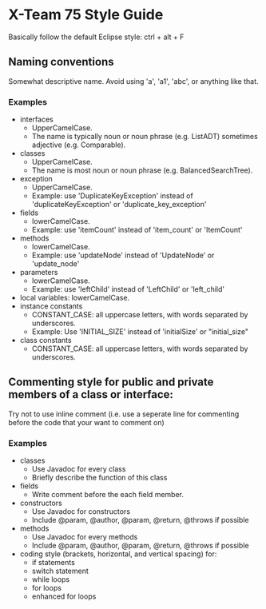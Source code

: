  # X-Team 75 Style Guide

Basically follow the default Eclipse style: ctrl + alt + F

## Naming conventions
Somewhat descriptive name. Avoid using 'a', 'a1', 'abc', or anything like that.

### Examples
   * interfaces
       * UpperCamelCase.
       * The name is typically noun or noun phrase (e.g. ListADT) sometimes adjective (e.g. Comparable).
   * classes
       * UpperCamelCase.
       * The name is most noun or noun phrase (e.g. BalancedSearchTree). 
   * exception
       * UpperCamelCase.
       * Example: use 'DuplicateKeyException' instead of 'duplicateKeyException' or 'duplicate_key_exception'
   * fields
       * lowerCamelCase.
       * Example: use 'itemCount' instead of 'item_count' or 'ItemCount'
   * methods
       * lowerCamelCase.
       * Example: use 'updateNode' instead of 'UpdateNode' or 'update_node'
   * parameters
       * lowerCamelCase.
       * Example: use 'leftChild' instead of 'LeftChild' or 'left_child'
   * local variables: lowerCamelCase.
   * instance constants
       * CONSTANT_CASE: all uppercase letters, with words separated by underscores. 
       * Example: Use 'INITIAL_SIZE' instead of 'initialSize' or "initial_size"
   * class constants
       * CONSTANT_CASE: all uppercase letters, with words separated by underscores. 


## Commenting style for public and private members of a class or interface:

Try not to use inline comment (i.e. use a seperate line for commenting before the code that your want to comment on)


### Examples

* classes
  * Use Javadoc for every class
  * Briefly describe the function of this class
* fields
  * Write comment before the each field member.
* constructors
  * Use Javadoc for constructors
  * Include @param, @author, @param, @return, @throws if possible
* methods
  * Use Javadoc for every methods
  * Include @param, @author, @param, @return, @throws if possible
* coding style (brackets, horizontal, and vertical spacing) for:
  * if statements
  * switch statement
  * while loops
  * for loops
  * enhanced for loops
